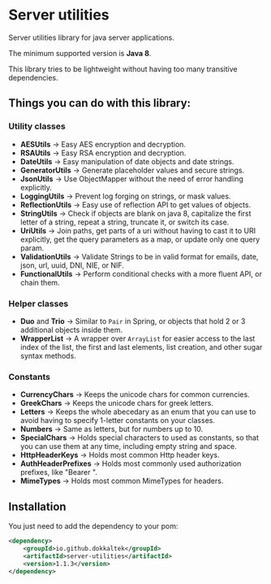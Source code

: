 # Server utilities
Server utilities library for java server applications. 

The minimum supported version is **Java 8**.

This library tries to be lightweight without having too many transitive dependencies.

## Things you can do with this library:

### Utility classes
- **AESUtils** -> Easy AES encryption and decryption.
- **RSAUtils** -> Easy RSA encryption and decryption.
- **DateUtils** -> Easy manipulation of date objects and date strings.
- **GeneratorUtils** -> Generate placeholder values and secure strings.
- **JsonUtils** -> Use ObjectMapper without the need of error handling explicitly.
- **LoggingUtils** -> Prevent log forging on strings, or mask values.
- **ReflectionUtils** -> Easy use of reflection API to get values of objects.
- **StringUtils** -> Check if objects are blank on java 8, capitalize the first letter of a string, repeat a string, truncate it, or switch its case.
- **UriUtils** -> Join paths, get parts of a uri without having to cast it to URI explicitly, get the query parameters as a map, or update only one query param.
- **ValidationUtils** -> Validate Strings to be in valid format for emails, date, json, url, uuid, DNI, NIE, or NIF.
- **FunctionalUtils** -> Perform conditional checks with a more fluent API, or chain them.


### Helper classes
- **Duo** and **Trio** -> Similar to `Pair` in Spring, or objects that hold 2 or 3 additional objects inside them.
- **WrapperList** -> A wrapper over `ArrayList` for easier access to the last index of the list, the first and last elements, list creation, and other sugar syntax methods.

### Constants 
- **CurrencyChars** -> Keeps the unicode chars for common currencies.
- **GreekChars** -> Keeps the unicode chars for greek letters.
- **Letters** -> Keeps the whole abecedary as an enum that you can use to avoid having to specify 1-letter constants on your classes.
- **Numbers** -> Same as letters, but for numbers up to 10.
- **SpecialChars** -> Holds special characters to used as constants, so that you can use them at any time, including empty string and space.
- **HttpHeaderKeys** -> Holds most common Http header keys.
- **AuthHeaderPrefixes** -> Holds most commonly used authorization prefixes, like "Bearer ".
- **MimeTypes** -> Holds most common MimeTypes for headers.

## Installation
You just need to add the dependency to your pom:

``` xml
<dependency>
    <groupId>io.github.dokkaltek</groupId>
    <artifactId>server-utilities</artifactId>
    <version>1.1.3</version>
</dependency>
```

